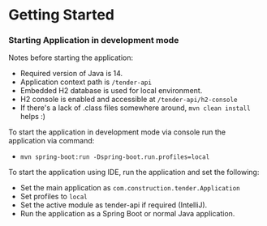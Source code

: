 # Getting Started

### Starting Application in development mode
Notes before starting the application:
* Required version of Java is 14.
* Application context path is `/tender-api`
* Embedded H2 database is used for local environment.
* H2 console is enabled and accessible at `/tender-api/h2-console`
* If there's a lack of .class files somewhere around, `mvn clean install` helps :)

To start the application in development mode via console run the application via command:
* `mvn spring-boot:run -Dspring-boot.run.profiles=local`

To start the application using IDE, run the application and set the following:
* Set the main application as `com.construction.tender.Application`
* Set profiles to `local`
* Set the active module as tender-api if required (IntelliJ).
* Run the application as a Spring Boot or normal Java application.
